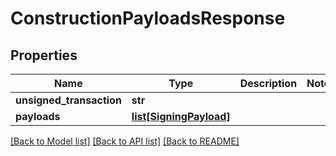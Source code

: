 # ConstructionPayloadsResponse

## Properties
Name | Type | Description | Notes
------------ | ------------- | ------------- | -------------
**unsigned_transaction** | **str** |  | 
**payloads** | [**list[SigningPayload]**](SigningPayload.md) |  | 

[[Back to Model list]](../README.md#documentation-for-models) [[Back to API list]](../README.md#documentation-for-api-endpoints) [[Back to README]](../README.md)

